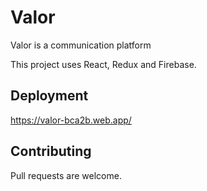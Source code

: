 # Valor
Valor is a communication platform

This project uses React, Redux and Firebase.

## Deployment
https://valor-bca2b.web.app/

## Contributing
Pull requests are welcome.
